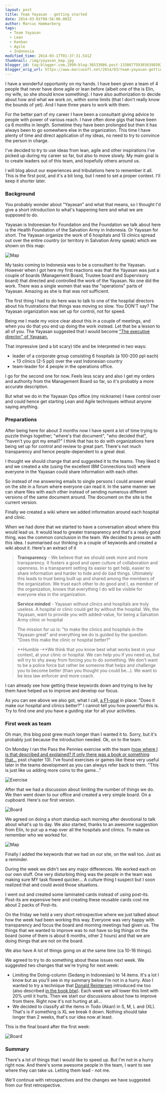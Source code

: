 ```yaml
---
layout: post
title: Team Yayasan - getting started
date: 2014-03-01T06:56:00.003Z
author: Marcus Hammarberg
tags:
  - Team Yayasan
  - Lean
  - Kanban
  - Agile
  - Indonesia
modified_time: 2014-03-17T01:37:31.541Z
thumbnail: /img/yayasan_map.jpg
blogger_id: tag:blogger.com,1999:blog-36533086.post-1338677593036398302
blogger_orig_url: https://www.marcusoft.net/2014/03/team-yayasan-getting-started.html
---
```


I have a wonderful opportunity on my hands. I have been given a team of 4 people that never have done agile or lean before (albeit one of the is Elin, my wife, so she should know something). I have also authorization to decide about how and what we work on, within some limits (that I don't really know the bounds of yet). And I have three years to work with them.

For the better part of my career I have been a consultant giving advice to people with power of various reach. I have often done gigs that have been ca 6 months in length. Sometime they have been prolonged but then it has always been to go somewhere else in the organization. This time I have plenty of time and direct application of my ideas, no need to try to convince the person in charge.

I've decided to try to use ideas from lean, agile and other inspirations I've picked up during my career so far, but also to move slowly. My main goal is to create leaders out of this team, and hopefully others around us.

I will blog about our experiences and tribulations here to remember it all. This is the first post, and it's a bit long, but I need to set a proper context. I'll keep it shorter later.

### Background

You probably wonder about "Yayasan" and what that means, so I thought I'd give a short introduction to what's happening here and what we are supposed to do.

Yayasan is Indonesian for Foundation and the Foundation we talk about here is the Health Foundation of the Salvation Army in Indonesia. Or Yayasan for short. The Yayasan organize the work of 6 hospitals and 13 clinics spread out over the entire country (or territory in Salvation Army speak) which we shown on this map:

![Map](/img/yayasan_map.jpg)

My tasks coming to Indonesia was to be a consultant to the Yayasan. However when I got here my first reactions was that the Yayasan was just a couple of boards (Management Board, Trustee board and Supervisory board) that directed and controlled the work of the Yayasan. No one did the work. There was a single women that was the "operations" parts of Yayasan. Amazing as she is that was not sufficient.

The first thing I had to do here was to talk to one of the hospital directors about his frustrations that things was moving so slow. You DON'T say? The Yayasan organization was set up for control, not for speed.

Being me I made my voice clear about this in a couple of meetings, and when you do that you end up doing the work instead. Let that be a lesson to all of you. The Yayasan suggested that I would become ["The executive director" of Yayasan.](http://www.linkedin.com/nhome/updates?topic=5844287070452850688)

That impressive (and a  bit scary) title and be interpreted in two ways:

- leader of a corporate group consisting 6 hospitals (a 100-200 ppl each) + 13 clinics (2-5 ppl) over the vast Indonesian country
- team-leader for 4 people in the operations office.

I go for the second one for now. Feels less scary and also I get my orders and authority from the Management Board so far, so it's probably a more accurate description.

But what we do in the Yayasan Ops office (my nickname) I have control over and could hence get starting Lean and Agile techniques without anyone saying anything.

### Preparations

After being here for about 3 months now I have spent a lot of time trying to puzzle things together; "where's that document", "who decided that", "haven't you got my email?" I think that has to do with organizations here being set up for control and review to great part. There's not much transparency and hence people-dependent to a great deal.

I thought we should change that and suggested it to the teams. They liked it and we created a site (using the excellent IBM Connections tool) where everyone in the Yayasan could share information with each other.

So instead of me answering emails to single persons I could answer email on the site in a forum where everyone can read it. In the same manner we can share files with each other instead of sending numerous different versions of the same document around. The document on the site is the current version.

Finally we created a wiki where we added information around each hospital and clinic.

When we had done that we started to have a conversation about where this would lead us. It would lead to greater transparency and that's a really good thing, was the common conclusion in the team. We decided to press on with this idea. I summarised our thinking in a couple of keywords and created a wiki about it. Here's an extract of it

> **Transparency** - We believe that we should seek more and more transparency. It fosters a good and open culture of collaboration and openness. In a transparent setting its easier to get help, easier to share information and harder to hide and do bad things.
> Ultimately this leads to trust being built up and shared among the members of the organization. We trust each other to do good and I, as member of the organization, knows that everything I do will be visible for everyone else in the organization.

> **Service minded** - Yayasan without clinics and hospitals are truly useless.
> A hospital or clinic could get by without the hospital.
> We, the Yayasan, want to provide you with added-value, for being a Salvation Army clinic or hospital
>
> The mission for us is: "to make the clinics and hospitals in the Yayasan great" and everything we do is guided by the question: "Does this make the clinic or hospital better?"

> **Humble -**We think that you know best what works best in your context, at your clinic or hospital. We can help you if you need us, but will try to shy away from forcing you to do something. We don't want to be a police force but rather be someone that helps and challenge you to become better (than you thought you could be...). We want to be less law enforcer and more coach.

I can already see how getting these keywords down and trying to live by them have helped us to improve and develop our focus.

As you can see above we also got, what I call, [a F1-goal](http://www.rosspettit.com/2006/12/it-might-make-car-go-faster-but-does.html) in place: "Does it make our hospital and clinics better?" I cannot tell you how powerful this is. Try to find one and you have a guiding star for all your activities.

### First week as team

Oh man, this blog post grew much longer than I wanted it to. Sorry, but it's probably just because the introduction needed. Ok, on to the team.

On Monday I ran the Pass the Pennies exercise with the team ([now where I is that described and explained? If only there was a book or something that...](http://bit.ly/theKanbanBook) psst chapter 13). I've found exercises or games like these very useful later in the teams development as you can always refer back to them. "This is just like us adding more coins to the game..."

![Exercise](/img/yayasan_exercise.jpg)

After that we had a discussion about limiting the number of things we do. We then went down to our office and created a very simple board. On a cupboard. Here's our first version.

![Board](/img/yayasan_board.jpg)

We agreed on doing a short standup each morning after devotional to talk about what's up to day. We also started, thanks to an awesome suggestion from Elin, to put up a map over all the hospitals and clinics.
To make us remember who we worked for.

![Map](/img/yayasan_board.jpg)

Finally I added the keywords that we had on our site, on the wall too.
Just as a reminder.

During the week we didn't see any major differences. We worked each on our own stuff. One very disturbing thing was the people in the team was making sure MY task flowed quicker... A culture thing I suspect but I soon realized that and could avoid those situations.

I went out and created some laminated cards instead of using post-its.
Post-its are expensive here and creating these reusable cards cost me about 2 packs of Post-its.

On the friday we held a very short retrospective where we just talked about how the week had been working this way. Everyone was very happy with transparency and focus the board and morning meetings had given us.
The things that we wanted to improve was to not have so big things on the board (some of them is about 6 months, other 2 hours) and that we are doing things that are not on the board.

We also have A lot of things going on at the same time (ca 10-16 things).

We agreed to try to do something about these issues next week. We suggested two changes that we're trying for next week:

- Limiting the Doing-column (Sedang in Indonesian) to 14 items. It's a lot I know but as you'll see in my summary below I'm not in a hurry.
    Also I wanted to try a technique that [Donald Reintersen](http://reinertsenassociates.com/) introduced me too (also described [in the book btw](http://bit.ly/theKanbanBook)). Each week we will lower this limit with 20% until it hurts. Then we start our discussions about how to improve from there. Right now it's not hurting at all...
- We decided to classify all the items in Todo (Akan) in S, M, L and (XL). That's is if something is XL we break it down. Nothing should take longer than 2 weeks, that's our idea now at least.

This is the final board after the first week:

![Board](/img/yayasan_board_final.jpg)

### Summary

There's a lot of things that I would like to speed up. But I'm not in a hurry right now. And there's some awesome people in the team, I want to see where they can take us. Letting them lead - not me.

We'll continue with retrospectives and the changes we have suggested from our first retrospective.
